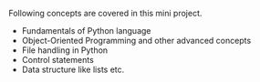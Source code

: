Following concepts are covered in this mini project.

- Fundamentals of Python language
- Object-Oriented Programming and other advanced concepts
- File handling in Python
- Control statements
- Data structure like lists etc.
